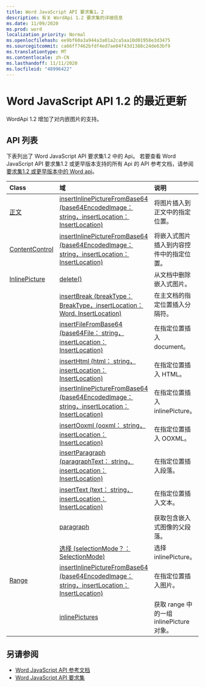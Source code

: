 ```yaml
---
title: Word JavaScript API 要求集1。2
description: 有关 WordApi 1.2 要求集的详细信息
ms.date: 11/09/2020
ms.prod: word
localization_priority: Normal
ms.openlocfilehash: ee9bf60a3a944a3a01a2ca5aa10d01958e3d3475
ms.sourcegitcommit: ca66ff7462bfdf4ed7ae04f43d1388c24de63bf9
ms.translationtype: MT
ms.contentlocale: zh-CN
ms.lasthandoff: 11/11/2020
ms.locfileid: "48996422"
---
```

# <a name="whats-new-in-word-javascript-api-12"></a>Word JavaScript API 1.2 的最近更新

WordApi 1.2 增加了对内嵌图片的支持。

## <a name="api-list"></a>API 列表

下表列出了 Word JavaScript API 要求集1.2 中的 Api。 若要查看 Word JavaScript API 要求集1.2 或更早版本支持的所有 Api 的 API 参考文档，请参阅 [要求集1.2 或更早版本中的 Word api](/javascript/api/word?view=word-js-1.2&preserve-view=true)。

| Class | 域 | 说明 |
|:---|:---|:---|
|[正文](/javascript/api/word/word.body)|[insertInlinePictureFromBase64 (base64EncodedImage： string，insertLocation： InsertLocation) ](/javascript/api/word/word.body#insertinlinepicturefrombase64-base64encodedimage--insertlocation-)|将图片插入到正文中的指定位置。|
|[ContentControl](/javascript/api/word/word.contentcontrol)|[insertInlinePictureFromBase64 (base64EncodedImage： string，insertLocation： InsertLocation) ](/javascript/api/word/word.contentcontrol#insertinlinepicturefrombase64-base64encodedimage--insertlocation-)|将嵌入式图片插入到内容控件中的指定位置。|
|[InlinePicture](/javascript/api/word/word.inlinepicture)|[delete()](/javascript/api/word/word.inlinepicture#delete--)|从文档中删除嵌入式图片。|
||[insertBreak (breakType： BreakType，insertLocation： Word. InsertLocation) ](/javascript/api/word/word.inlinepicture#insertbreak-breaktype--insertlocation-)|在主文档的指定位置插入分隔符。|
||[insertFileFromBase64 (base64File： string，insertLocation： InsertLocation) ](/javascript/api/word/word.inlinepicture#insertfilefrombase64-base64file--insertlocation-)|在指定位置插入 document。|
||[insertHtml (html： string，insertLocation： InsertLocation) ](/javascript/api/word/word.inlinepicture#inserthtml-html--insertlocation-)|在指定位置插入 HTML。|
||[insertInlinePictureFromBase64 (base64EncodedImage： string，insertLocation： InsertLocation) ](/javascript/api/word/word.inlinepicture#insertinlinepicturefrombase64-base64encodedimage--insertlocation-)|在指定位置插入 inlinePicture。|
||[insertOoxml (ooxml： string，insertLocation： InsertLocation) ](/javascript/api/word/word.inlinepicture#insertooxml-ooxml--insertlocation-)|在指定位置插入 OOXML。|
||[insertParagraph (paragraphText： string，insertLocation： InsertLocation) ](/javascript/api/word/word.inlinepicture#insertparagraph-paragraphtext--insertlocation-)|在指定位置插入段落。|
||[insertText (text： string，insertLocation： InsertLocation) ](/javascript/api/word/word.inlinepicture#inserttext-text--insertlocation-)|在指定位置插入文本。|
||[paragraph](/javascript/api/word/word.inlinepicture#paragraph)|获取包含嵌入式图像的父段落。|
||[选择 (selectionMode？： SelectionMode) ](/javascript/api/word/word.inlinepicture#select-selectionmode-)|选择 inlinePicture。|
|[Range](/javascript/api/word/word.range)|[insertInlinePictureFromBase64 (base64EncodedImage： string，insertLocation： InsertLocation) ](/javascript/api/word/word.range#insertinlinepicturefrombase64-base64encodedimage--insertlocation-)|在指定位置插入图片。|
||[inlinePictures](/javascript/api/word/word.range#inlinepictures)|获取 range 中的一组 inlinePicture 对象。|

## <a name="see-also"></a>另请参阅

- [Word JavaScript API 参考文档](/javascript/api/word)
- [Word JavaScript API 要求集](word-api-requirement-sets.md)
